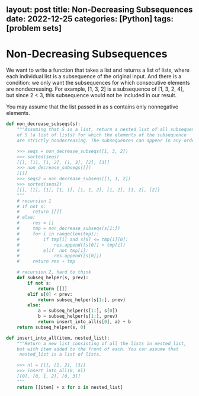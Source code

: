 layout: post
title: Non-Decreasing Subsequences
date: 2022-12-25
categories: [Python]
tags: [problem sets]
---

# Non-Decreasing Subsequences
We want to write a function that takes a list and returns a list of lists, where each individual list is a subsequence of the original input. And there is a condition: we only want the subsequences for which consecutive elements are nondecreasing. For example, [1, 3, 2] is a subsequence of [1, 3, 2, 4], but since 2 < 3, this subsequence would not be included in our result.

You may assume that the list passed in as s contains only nonnegative elements.

```python
def non_decrease_subseqs(s):
    """Assuming that S is a list, return a nested list of all subsequences
    of S (a list of lists) for which the elements of the subsequence
    are strictly nondecreasing. The subsequences can appear in any order.

    >>> seqs = non_decrease_subseqs([1, 3, 2])
    >>> sorted(seqs)
    [[], [1], [1, 2], [1, 3], [2], [3]]
    >>> non_decrease_subseqs([])
    [[]]
    >>> seqs2 = non_decrease_subseqs([1, 1, 2])
    >>> sorted(seqs2)
    [[], [1], [1], [1, 1], [1, 1, 2], [1, 2], [1, 2], [2]]
    """
    # recursion 1
    # if not s:
    #     return [[]]
    # else:
    #     res = []
    #     tmp = non_decrease_subseqs(s[1:])
    #     for i in range(len(tmp)):
    #         if tmp[i] and s[0] <= tmp[i][0]:
    #             res.append([s[0]] + tmp[i])
    #         elif  not tmp[i]:
    #             res.append([s[0]])
    #     return res + tmp

    # recursion 2, hard to think
    def subseq_helper(s, prev):
        if not s:
            return [[]]
        elif s[0] < prev:
            return subseq_helper(s[1:], prev)
        else:
            a = subseq_helper(s[1:], s[0])
            b = subseq_helper(s[1:], prev)
            return insert_into_all(s[0], a) + b
    return subseq_helper(s, 0)

def insert_into_all(item, nested_list):
    """Return a new list consisting of all the lists in nested_list,
    but with item added to the front of each. You can assume that
     nested_list is a list of lists.

    >>> nl = [[], [1, 2], [3]]
    >>> insert_into_all(0, nl)
    [[0], [0, 1, 2], [0, 3]]
    """
    return [[item] + x for x in nested_list]
```
